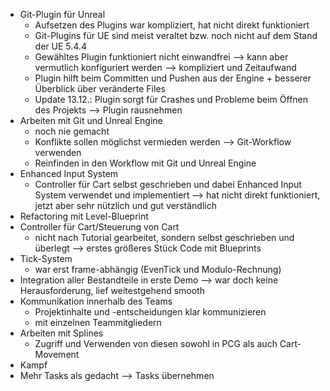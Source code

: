 - Git-Plugin für Unreal
	- Aufsetzen des Plugins war kompliziert, hat nicht direkt funktioniert
	- Git-Plugins für UE sind meist veraltet bzw. noch nicht auf dem Stand der UE 5.4.4
	- Gewähltes Plugin funktioniert nicht einwandfrei --> kann aber vermutlich konfiguriert werden --> kompliziert und Zeitaufwand
	- Plugin hilft beim Committen und Pushen aus der Engine + besserer Überblick über veränderte Files
   	- Update 13.12.: Plugin sorgt für Crashes und Probleme beim Öffnen des Projekts --> Plugin rausnehmen
- Arbeiten mit Git und Unreal Engine
	- noch nie gemacht
	- Konflikte sollen möglichst vermieden werden --> Git-Workflow verwenden
	- Reinfinden in den Workflow mit Git und Unreal Engine
- Enhanced Input System 
	- Controller für Cart selbst geschrieben und dabei Enhanced Input System verwendet und implementiert --> hat nicht direkt funktioniert, jetzt aber sehr nützlich und gut verständlich
- Refactoring mit Level-Blueprint
- Controller für Cart/Steuerung von Cart
	- nicht nach Tutorial gearbeitet, sondern selbst geschrieben und überlegt --> erstes größeres Stück Code mit Blueprints
- Tick-System
	- war erst frame-abhängig (EvenTick und Modulo-Rechnung)
- Integration aller Bestandteile in erste Demo --> war doch keine Herausforderung, lief weitestgehend smooth
- Kommunikation innerhalb des Teams
	- Projektinhalte und -entscheidungen klar kommunizieren
	- mit einzelnen Teammitgliedern
- Arbeiten mit Splines
	- Zugriff und Verwenden von diesen sowohl in PCG als auch Cart-Movement
- Kampf
- Mehr Tasks als gedacht --> Tasks übernehmen
